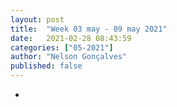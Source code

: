 ```yaml
---
layout: post
title:  "Week 03 may - 09 may 2021"
date:   2021-02-28 08:43:59
categories: ["05-2021"]
author: "Nelson Gonçalves"
published: false
---
```


*
